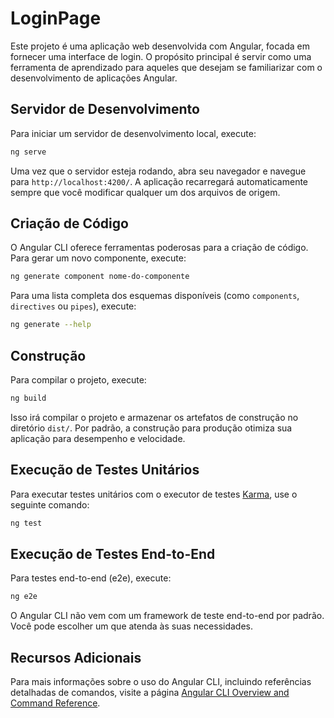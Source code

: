 # LoginPage

Este projeto é uma aplicação web desenvolvida com Angular, focada em fornecer uma interface de login. O propósito principal é servir como uma ferramenta de aprendizado para aqueles que desejam se familiarizar com o desenvolvimento de aplicações Angular.

## Servidor de Desenvolvimento

Para iniciar um servidor de desenvolvimento local, execute:

```bash
ng serve
```

Uma vez que o servidor esteja rodando, abra seu navegador e navegue para `http://localhost:4200/`. A aplicação recarregará automaticamente sempre que você modificar qualquer um dos arquivos de origem.

## Criação de Código

O Angular CLI oferece ferramentas poderosas para a criação de código. Para gerar um novo componente, execute:

```bash
ng generate component nome-do-componente
```

Para uma lista completa dos esquemas disponíveis (como `components`, `directives` ou `pipes`), execute:

```bash
ng generate --help
```

## Construção

Para compilar o projeto, execute:

```bash
ng build
```

Isso irá compilar o projeto e armazenar os artefatos de construção no diretório `dist/`. Por padrão, a construção para produção otimiza sua aplicação para desempenho e velocidade.

## Execução de Testes Unitários

Para executar testes unitários com o executor de testes [Karma](https://karma-runner.github.io), use o seguinte comando:

```bash
ng test
```

## Execução de Testes End-to-End

Para testes end-to-end (e2e), execute:

```bash
ng e2e
```

O Angular CLI não vem com um framework de teste end-to-end por padrão. Você pode escolher um que atenda às suas necessidades.

## Recursos Adicionais

Para mais informações sobre o uso do Angular CLI, incluindo referências detalhadas de comandos, visite a página [Angular CLI Overview and Command Reference](https://angular.dev/tools/cli).
